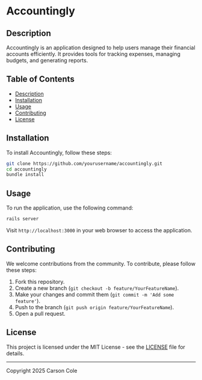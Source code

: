 # Accountingly

## Description
Accountingly is an application designed to help users manage their financial accounts efficiently. It provides tools for tracking expenses, managing budgets, and generating reports.

## Table of Contents
- [Description](#description)
- [Installation](#installation)
- [Usage](#usage)
- [Contributing](#contributing)
- [License](#license)

## Installation
To install Accountingly, follow these steps:

```bash
git clone https://github.com/yourusername/accountingly.git
cd accountingly
bundle install
```

## Usage
To run the application, use the following command:

```bash
rails server
```

Visit `http://localhost:3000` in your web browser to access the application.

## Contributing
We welcome contributions from the community. To contribute, please follow these steps:

1. Fork this repository.
2. Create a new branch (`git checkout -b feature/YourFeatureName`).
3. Make your changes and commit them (`git commit -m 'Add some feature'`).
4. Push to the branch (`git push origin feature/YourFeatureName`).
5. Open a pull request.

## License
This project is licensed under the MIT License - see the [LICENSE](LICENSE) file for details.

---

Copyright 2025 Carson Cole